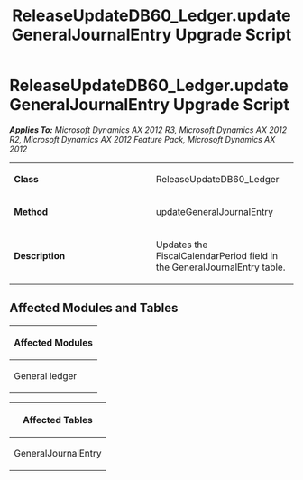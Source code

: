 ﻿---
title: ReleaseUpdateDB60_Ledger.updateGeneralJournalEntry Upgrade Script
TOCTitle: ReleaseUpdateDB60_Ledger.updateGeneralJournalEntry Upgrade Script
ms:assetid: b7d4d456-6a8b-b748-3da4-84dbb63811dd
ms:mtpsurl: https://msdn.microsoft.com/en-us/library/JJ737055(v=AX.60)
ms:contentKeyID: 49710737
ms.date: 05/18/2015
mtps_version: v=AX.60
---

# ReleaseUpdateDB60\_Ledger.updateGeneralJournalEntry Upgrade Script 


_**Applies To:** Microsoft Dynamics AX 2012 R3, Microsoft Dynamics AX 2012 R2, Microsoft Dynamics AX 2012 Feature Pack, Microsoft Dynamics AX 2012_

<table>
<colgroup>
<col style="width: 50%" />
<col style="width: 50%" />
</colgroup>
<tbody>
<tr class="odd">
<td><p><strong>Class</strong></p></td>
<td><p>ReleaseUpdateDB60_Ledger</p></td>
</tr>
<tr class="even">
<td><p><strong>Method</strong></p></td>
<td><p>updateGeneralJournalEntry</p></td>
</tr>
<tr class="odd">
<td><p><strong>Description</strong></p></td>
<td><p>Updates the FiscalCalendarPeriod field in the GeneralJournalEntry table.</p></td>
</tr>
</tbody>
</table>


## Affected Modules and Tables

<table>
<colgroup>
<col style="width: 100%" />
</colgroup>
<thead>
<tr class="header">
<th><p>Affected Modules</p></th>
</tr>
</thead>
<tbody>
<tr class="odd">
<td><p>General ledger</p></td>
</tr>
</tbody>
</table>


<table>
<colgroup>
<col style="width: 100%" />
</colgroup>
<thead>
<tr class="header">
<th><p>Affected Tables</p></th>
</tr>
</thead>
<tbody>
<tr class="odd">
<td><p>GeneralJournalEntry</p></td>
</tr>
</tbody>
</table>

  


